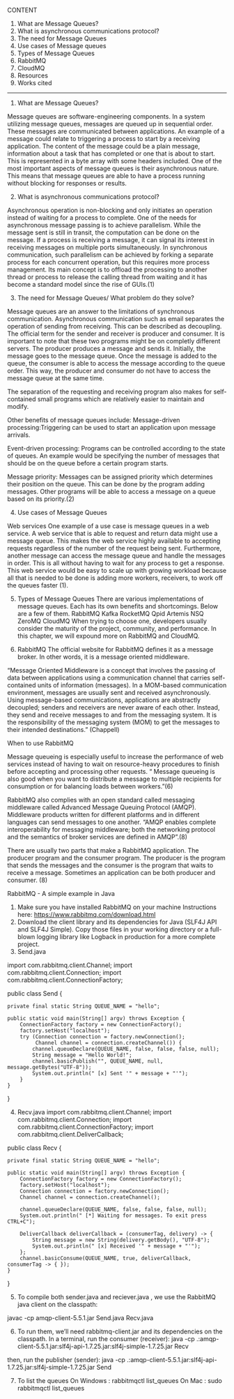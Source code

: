

CONTENT

1. What are Message Queues?
2. What is asynchronous communications protocol?
3. The need for Message Queues
4. Use cases of Message queues
5. Types of Message Queues
6. RabbitMQ 
7. CloudMQ
8. Resources 
9. Works cited 

-------------------------------------------------------------

1. What are Message Queues? 

Message queues are software-engineering components. In a system utilizing message queues, messages are queued up in sequential order. These messages are communicated between applications. An example of a message could relate to triggering a process to start by a receiving application. The content of the message could be a plain message, information about a task that has completed or one that is about to start. This is represented in a byte array with some headers included.
One of the most important aspects of message queues is their asynchronous nature. This means that message queues are able to have a process running without blocking for responses or results. 


2. What is asynchronous communications protocol?

Asynchronous operation is non-blocking and only initiates an operation instead of waiting for a  process to complete. One of the needs for asynchronous message passing is to achieve parallelism. While the message sent is still in transit, the computation can be done on the message. If a process is receiving a message, it can signal its interest in receiving messages on multiple ports simultaneously. In synchronous communication, such parallelism can be achieved by forking a separate process for each concurrent operation, but this requires more process management. Its main concept is to offload the processing to another thread or process to release the calling thread from waiting and it has become a standard model since the rise of GUIs.(1)

3. The need for Message Queues/ What problem do they solve?

Message queues are an answer to the limitations of synchronous communication. Asynchronous communication such as email separates the operation of sending from receiving. This can be described as decoupling. The official term for the sender and receiver is producer and consumer. It is important to note that these two programs might be on completly different servers. The producer produces a message and sends it. Initially, the message goes to the message queue. Once the message is added to the queue, the consumer is able to access the message according to the queue order. This way, the producer and consumer do not have to access the message queue at the same time. 

The separation of the requesting and receiving program also makes for self-contained small programs which are relatively easier to maintain and modify.  

Other benefits of message queues include: 
Message-driven processing:Triggering can be used to start an application upon message arrivals. 

Event-driven processing: Programs can be controlled according to the state of queues. An example would be specifying the number of messages that should be on the queue before a certain program starts. 

Message priority: Messages can be assigned priority which determines their position on the queue. This can be done by the program adding messages. Other programs will be able to access a message on a queue based on its priority.(2)

4.  Use cases of Message Queues 

Web services 
One example of a use case is message queues in a web service. A web service that is able to request and return data might use a message queue. This makes the web service highly available to accepting requests regardless of the number of the request being sent. Furthermore, another message can access the message queue and handle the messages in order. This is all without having to wait for any process to get a response. This web service would be easy to scale up with growing workload because all that is needed to be done is adding more workers, receivers, to work off the queues faster (1). 

5. Types of Message Queues
There are various implementations of message queues. Each has its own benefits and shortcomings. Below are a few of them. 
RabbitMQ
Kafka
RocketMQ
Qpid
Artemis
NSQ
ZeroMQ
CloudMQ 
When trying to choose one, developers usually consider the maturity of the project, community, and performance. In this chapter, we will expound more on RabbitMQ and CloudMQ. 

6. RabbitMQ 
The official website for RabbitMQ defines it as a message broker. In other words, it is a message oriented middleware. 

“Message Oriented Middleware is a concept that involves the passing of data between applications using a communication channel that carries self-contained units of information (messages). In a MOM-based communication environment, messages are usually sent and received asynchronously. Using message-based communications, applications are abstractly decoupled; senders and receivers are never aware of each other. Instead, they send and receive messages to and from the messaging system. It is the responsibility of the messaging system (MOM) to get the messages to their intended destinations.” (Chappell)

When to use RabbitMQ

Message queueing is especially useful to increase the performance of web services instead of having to wait on resource-heavy procedures to finish before accepting and processing other requests. “ Message queueing is also good when you want to distribute a message to multiple recipients for consumption or for balancing loads between workers.”(6)

RabbitMQ also complies with an open standard called messaging middleware called Advanced Message Queuing Protocol (AMQP). Middleware products written for different platforms and in different languages can send messages to one another. “AMQP enables complete interoperability for messaging middleware; both the networking protocol and the semantics of broker services are defined in AMQP”.(8)

There are usually two parts that make a RabbitMQ application. The producer program and the consumer program. The producer is the program that sends the messages and the consumer is the program that waits to receive a message. Sometimes an application can be both producer and consumer. (8)

RabbitMQ - A simple example in Java
1. Make sure you have installed RabbitMQ on your machine 
Instructions here: https://www.rabbitmq.com/download.html
2. Download the client library and its dependencies for Java (SLF4J API and SLF4J Simple). Copy those files in your working directory or a full-blown logging library like Logback in production for a more complete project. 
3. Send.java

import com.rabbitmq.client.Channel;
import com.rabbitmq.client.Connection;
import com.rabbitmq.client.ConnectionFactory;

public class Send {

    private final static String QUEUE_NAME = "hello";

    public static void main(String[] argv) throws Exception {
        ConnectionFactory factory = new ConnectionFactory();
        factory.setHost("localhost");
        try (Connection connection = factory.newConnection();
             Channel channel = connection.createChannel()) {
            channel.queueDeclare(QUEUE_NAME, false, false, false, null);
            String message = "Hello World!";
            channel.basicPublish("", QUEUE_NAME, null, message.getBytes("UTF-8"));
            System.out.println(" [x] Sent '" + message + "'");
        }
    }
}

4. Recv.java
	import com.rabbitmq.client.Channel;
import com.rabbitmq.client.Connection;
import com.rabbitmq.client.ConnectionFactory;
import com.rabbitmq.client.DeliverCallback;

public class Recv {

    private final static String QUEUE_NAME = "hello";

    public static void main(String[] argv) throws Exception {
        ConnectionFactory factory = new ConnectionFactory();
        factory.setHost("localhost");
        Connection connection = factory.newConnection();
        Channel channel = connection.createChannel();

        channel.queueDeclare(QUEUE_NAME, false, false, false, null);
        System.out.println(" [*] Waiting for messages. To exit press CTRL+C");

        DeliverCallback deliverCallback = (consumerTag, delivery) -> {
            String message = new String(delivery.getBody(), "UTF-8");
            System.out.println(" [x] Received '" + message + "'");
        };
        channel.basicConsume(QUEUE_NAME, true, deliverCallback, consumerTag -> { });
    }
}

5. To compile both sender.java and reciever.java , we use the RabbitMQ java client on the classpath:


javac -cp amqp-client-5.5.1.jar Send.java Recv.java

6. To run them, we’ll need rabbitmq-client.jar and its dependencies on the classpath. In a terminal, run the consumer (receiver):
java -cp .:amqp-client-5.5.1.jar:slf4j-api-1.7.25.jar:slf4j-simple-1.7.25.jar Recv

then, run the publisher (sender):
java -cp .:amqp-client-5.5.1.jar:slf4j-api-1.7.25.jar:slf4j-simple-1.7.25.jar Send

7. To list the queues 
 	On Windows : rabbitmqctl list_queues
	On Mac : sudo rabbitmqctl list_queues













